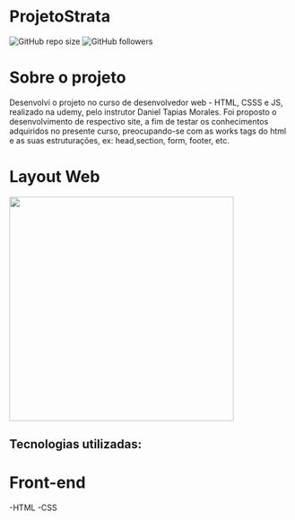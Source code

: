 
# ProjetoStrata
![GitHub repo size](https://img.shields.io/github/repo-size/WallaceMatos/ProjetoStrata)
![GitHub followers](https://img.shields.io/github/followers/WallaceMatos?style=social)


# Sobre o projeto
Desenvolvi o projeto no curso de desenvolvedor web - HTML, CSSS e JS, realizado na udemy, pelo instrutor Daniel Tapias Morales. Foi proposto o desenvolvimento de respectivo site, a fim de testar os conhecimentos adquiridos no presente curso, preocupando-se com as works tags do html e as suas estruturações, ex: head,section, form, footer, etc.

# Layout Web

<img src="https://imgur.com/a/842rhBr" width="400px" />


## Tecnologias utilizadas:

# Front-end

-HTML
-CSS
